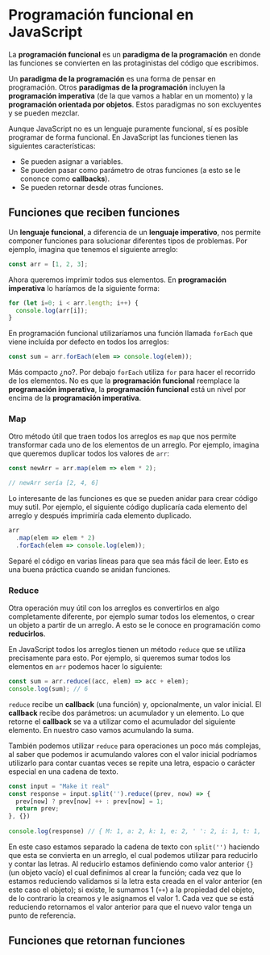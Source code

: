 # Programación funcional en JavaScript

La **programación funcional** es un **paradigma de la programación** en donde las funciones se convierten en las protaginistas del código que escribimos.

Un **paradigma de la programación** es una forma de pensar en programación. Otros **paradigmas de la programación** incluyen la **programación imperativa** (de la que vamos a hablar en un momento) y la **programación orientada por objetos**. Estos paradigmas no son excluyentes y se pueden mezclar.

Aunque JavaScript no es un lenguaje puramente funcional, sí es posible programar de forma funcional. En JavaScript las funciones tienen las siguientes características:

* Se pueden asignar a variables.
* Se pueden pasar como parámetro de otras funciones (a esto se le cononce como **callbacks**).
* Se pueden retornar desde otras funciones.

## Funciones que reciben funciones

Un **lenguaje funcional**, a diferencia de un **lenguaje imperativo**, nos permite componer funciones para solucionar diferentes tipos de problemas. Por ejemplo, imagina que tenemos el siguiente arreglo:

```js
const arr = [1, 2, 3];
```

Ahora queremos imprimir todos sus elementos. En **programación imperativa** lo haríamos de la siguiente forma:

```js
for (let i=0; i < arr.length; i++) {
  console.log(arr[i]);
}
```

En programación funcional utilizaríamos una función llamada `forEach` que viene incluída por defecto en todos los arreglos:

```js
const sum = arr.forEach(elem => console.log(elem));
```

Más compacto ¿no?. Por debajo `forEach` utiliza `for` para hacer el recorrido de los elementos. No es que la **programación funcional** reemplace la **programación imperativa**, la **programación funcional** está un nivel por encima de la **programación imperativa**.

### Map

Otro método útil que traen todos los arreglos es `map` que nos permite transformar cada uno de los elementos de un arreglo. Por ejemplo, imagina que queremos duplicar todos los valores de `arr`:

```js
const newArr = arr.map(elem => elem * 2);

// newArr sería [2, 4, 6]
```

Lo interesante de las funciones es que se pueden anidar para crear código muy sutil.  Por ejemplo, el siguiente código duplicaría cada elemento del arreglo y después imprimiría cada elemento duplicado.

```js
arr
  .map(elem => elem * 2)
  .forEach(elem => console.log(elem));
```

Separé el código en varias líneas para que sea más fácil de leer. Esto es una buena práctica cuando se anidan funciones.

### Reduce

Otra operación muy útil con los arreglos es convertirlos en algo completamente diferente, por ejemplo sumar todos los elementos, o crear un objeto a partir de un arreglo. A esto se le conoce en programación como **reducirlos**.

En JavaScript todos los arreglos tienen un método `reduce` que se utiliza precisamente para esto. Por ejemplo, si queremos sumar todos los elementos en `arr` podemos hacer lo siguiente:

```js
const sum = arr.reduce((acc, elem) => acc + elem);
console.log(sum); // 6
```

`reduce` recibe un **callback** (una función) y, opcionalmente, un valor inicial. El **callback** recibe dos parámetros: un acumulador y un elemento. Lo que retorne el **callback** se va a utilizar como el acumulador del siguiente elemento. En nuestro caso vamos acumulando la suma.

También podemos utilizar `reduce` para operaciones un poco más complejas, al saber que podemos ir acumulando valores con el valor inicial podríamos utilizarlo para contar cuantas veces se repite una letra, espacio o carácter especial en una cadena de texto.

```js
const input = "Make it real"
const response = input.split('').reduce((prev, now) => {
  prev[now] ? prev[now] ++ : prev[now] = 1;
  return prev;
}, {})
    
console.log(response) // { M: 1, a: 2, k: 1, e: 2, ' ': 2, i: 1, t: 1, r: 1, l: 1 }
```

En este caso estamos separado la cadena de texto con `split('')` haciendo que esta se convierta en un arreglo, el cual podemos utilizar para reducirlo y contar las letras. Al reducirlo estamos definiendo como valor anterior `{}` (un objeto vacío) el cual definimos al crear la función; cada vez que lo estamos reduciendo validamos si la letra esta creada en el valor anterior (en este caso el objeto); si existe, le sumamos 1 (`++`) a la propiedad del objeto, de lo contrario la creamos y le asignamos el valor 1. Cada vez que se está reduciendo retornamos el valor anterior para que el nuevo valor tenga un punto de referencia.

## Funciones que retornan funciones
